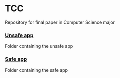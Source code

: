 # TCC

Repository for final paper in Computer Science major

### [Unsafe app](unsafe-app/)

Folder containing the unsafe app

### [Safe app](safe-app/)

Folder containing the safe app
